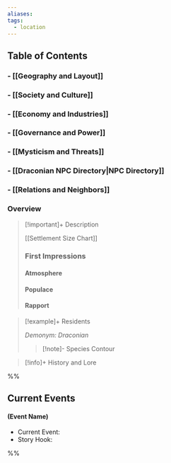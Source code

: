 ```yaml
---
aliases: 
tags:
  - location
---
```

## Table of Contents

### - [[Geography and Layout]]
### - [[Society and Culture]]
### - [[Economy and Industries]]
### - [[Governance and Power]]
### - [[Mysticism and Threats]]
### - [[Draconian NPC Directory|NPC Directory]]
### - [[Relations and Neighbors]]

### Overview

>[!important]+ Description
>
>[[Settlement Size Chart]]
>
>### First Impressions
>#### Atmosphere
>
>#### Populace
>
>#### Rapport

> [!example]+ Residents
> 
> *Demonym: Draconian*
> 
> >[!note]- Species Contour

> [!info]+ History and Lore

%%

<h2>Current Events</h2>

#### **(Event Name)**

- Current Event:
- Story Hook:

%%